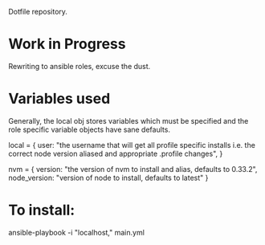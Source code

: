 Dotfile repository. 

# Work in Progress
Rewriting to ansible roles, excuse the dust.

# Variables used
Generally, the local obj stores variables which must be specified and the role specific variable objects have sane defaults.

local = {
  user: "the username that will get all profile specific installs i.e. the correct node version aliased and appropriate .profile changes",
}

nvm = {
  version: "the version of nvm to install and alias, defaults to 0.33.2",
  node_version: "version of node to install, defaults to latest"
}
# To install: 
ansible-playbook -i "localhost," main.yml
